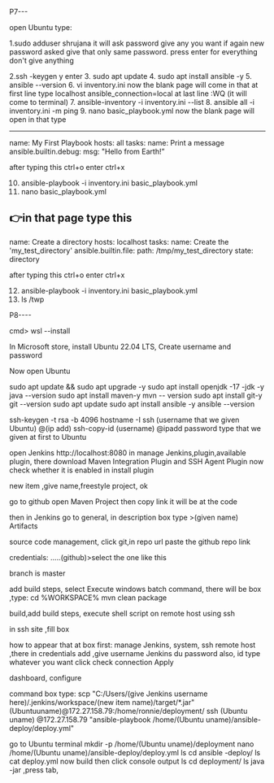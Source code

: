 P7---

open Ubuntu 
type: 

1.sudo adduser shrujana
it will ask password give any you want
if again new password asked give that only same password.
press enter for everything don't give anything 

2.ssh -keygen
  y
 enter
3. sudo apt update 
4. sudo apt install ansible -y
5. ansible --version 
6. vi inventory.ini
    now the blank page will come in that at first line type
    localhost ansible_connection=local
    at last line 
    :WQ
    (it will come to terminal)
 7. ansible-inventory -i inventory.ini --list
 8. ansible all -i inventory.ini -m ping
 9. nano basic_playbook.yml
 now the blank page will open in that type

---
name: My First Playbook
        hosts: all
        tasks:
name: Print a message
                ansible.builtin.debug:
                msg: "Hello from Earth!”

after typing this ctrl+o
                  enter 
                  ctrl+x

10. ansible-playbook -i inventory.ini basic_playbook.yml
11. nano basic_playbook.yml                  

👉in that page type this
---
name: Create a directory
hosts: localhost
tasks:
name: Create the 'my_test_directory'
ansible.builtin.file:
path: /tmp/my_test_directory
state: directory

after typing this ctrl+o
                  enter 
                  ctrl+x 

12. ansible-playbook -i inventory.ini basic_playbook.yml                  
13. ls /twp




P8----

cmd> wsl --install 

In Microsoft store, install Ubuntu 22.04 LTS,   Create username and password 


Now open Ubuntu 

sudo apt update && sudo apt upgrade -y
sudo apt install openjdk -17 -jdk -y
java --version 
sudo apt install maven-y
mvn -- version 
sudo apt install git-y
git --version 
sudo apt update
sudo apt install ansible -y
ansible --version

ssh-keygen -t rsa -b 4096
hostname -I
ssh (username that we given Ubuntu) @(ip add)
ssh-copy-id (username) @ipadd
password type that we given at first to Ubuntu 

open Jenkins http://localhost:8080
in manage Jenkins,plugin,available plugin, there download Maven Integration Plugin and  SSH Agent Plugin 
now check whether it is enabled in install plugin 


new item ,give name,freestyle project, ok

go to github open Maven Project then copy link it will be at the code 

then in Jenkins go to general, in description box type >(given name) Artifacts

source code management, click git,in repo url paste the github repo link

credentials:  .....(github)>select the one like this 

branch is master

add build steps, select Execute windows batch command, there will be box ,type:
 cd %WORKSPACE%
 mvn clean package

build,add build steps, execute shell script on remote host using ssh

in ssh site ,fill box

 how to appear that at box first: manage Jenkins, system, ssh remote host ,there in credentials 
add ,give username Jenkins du password also, 
id type whatever you want 
click check connection 
Apply

dashboard, configure 

command box type:
scp "C:/Users/(give Jenkins username here)/.jenkins/workspace/(new item name)/target/*.jar"
(Ubuntuuname)@172.27.158.79:/home/ronnie/deployment/
ssh (Ubuntu uname) @172.27.158.79 "ansible-playbook /home/(Ubuntu uname)/ansible-deploy/deploy.yml"


go to Ubuntu terminal 
mkdir -p /home/(Ubuntu uname)/deployment
nano /home/(Ubuntu uname)/ansible-deploy/deploy.yml
ls
cd ansible -deploy/
ls
cat deploy.yml 
now build then click console output
ls
cd deployment/
ls
java -jar ,press tab, 